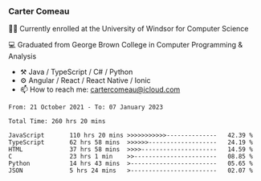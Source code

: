 ### Carter Comeau

🙋‍♂️ Currently enrolled at the University of Windsor for Computer Science

💻 Graduated from George Brown College in Computer Programming & Analysis

- ⚒️ Java / TypeScript / C# / Python
- ⚙️ Angular / React / React Native / Ionic
- 📫 How to reach me: cartercomeau@icloud.com

<!--START_SECTION:waka-->

```text
From: 21 October 2021 - To: 07 January 2023

Total Time: 260 hrs 20 mins

JavaScript       110 hrs 20 mins >>>>>>>>>>>--------------   42.39 %
TypeScript       62 hrs 58 mins  >>>>>>-------------------   24.19 %
HTML             37 hrs 58 mins  >>>>---------------------   14.59 %
C                23 hrs 1 min    >>-----------------------   08.85 %
Python           14 hrs 43 mins  >------------------------   05.65 %
JSON             5 hrs 24 mins   >------------------------   02.07 %
```

<!--END_SECTION:waka-->
